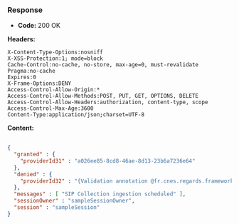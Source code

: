 ### Response

* **Code:** 200 OK

**Headers:**

`X-Content-Type-Options:nosniff`  
`X-XSS-Protection:1; mode=block`  
`Cache-Control:no-cache, no-store, max-age=0, must-revalidate`  
`Pragma:no-cache`  
`Expires:0`  
`X-Frame-Options:DENY`  
`Access-Control-Allow-Origin:*`  
`Access-Control-Allow-Methods:POST, PUT, GET, OPTIONS, DELETE`  
`Access-Control-Allow-Headers:authorization, content-type, scope`  
`Access-Control-Max-Age:3600`  
`Content-Type:application/json;charset=UTF-8`  

**Content:**

```json
    
{
  "granted" : {
    "providerId31" : "a026ee85-8cd8-46ae-8d13-23b6a7236e64"
  },
  "denied" : {
    "providerId32" : "{Validation annotation @fr.cnes.regards.framework.file.utils.validation.HandledMessageDigestAlgorithm validating PLOUF: it is not an handled algorithm for checksum computation at properties.contentInformations[0].dataObject.algorithm: rejected value [null]., Information package type is required at ipType: rejected value [null]., A representation information is required in content information at properties.contentInformations[0].representationInformation: rejected value [null]."
  },
  "messages" : [ "SIP Collection ingestion scheduled" ],
  "sessionOwner" : "sampleSessionOwner",
  "session" : "sampleSession"
}
```
